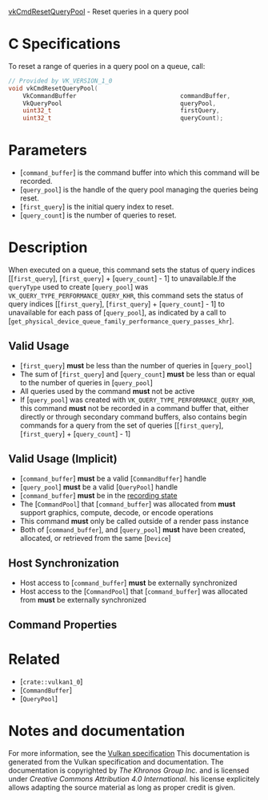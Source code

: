 [vkCmdResetQueryPool](https://www.khronos.org/registry/vulkan/specs/1.3-extensions/man/html/vkCmdResetQueryPool.html) - Reset queries in a query pool

# C Specifications
To reset a range of queries in a query pool on a queue, call:
```c
// Provided by VK_VERSION_1_0
void vkCmdResetQueryPool(
    VkCommandBuffer                             commandBuffer,
    VkQueryPool                                 queryPool,
    uint32_t                                    firstQuery,
    uint32_t                                    queryCount);
```

# Parameters
- [`command_buffer`] is the command buffer into which this command will be recorded.
- [`query_pool`] is the handle of the query pool managing the queries being reset.
- [`first_query`] is the initial query index to reset.
- [`query_count`] is the number of queries to reset.

# Description
When executed on a queue, this command sets the status of query indices
[[`first_query`], [`first_query`] +  [`query_count`] - 1] to
unavailable.If the `queryType` used to create [`query_pool`] was
`VK_QUERY_TYPE_PERFORMANCE_QUERY_KHR`, this command sets the status of
query indices [[`first_query`], [`first_query`] + 
[`query_count`] - 1] to unavailable for each pass of [`query_pool`], as
indicated by a call to
[`get_physical_device_queue_family_performance_query_passes_khr`].
## Valid Usage
-  [`first_query`] **must**  be less than the number of queries in [`query_pool`]
-    The sum of [`first_query`] and [`query_count`] **must**  be less than or equal to the number of queries in [`query_pool`]
-    All queries used by the command  **must**  not be active
-    If [`query_pool`] was created with `VK_QUERY_TYPE_PERFORMANCE_QUERY_KHR`, this command  **must**  not be recorded in a command buffer that, either directly or through secondary command buffers, also contains begin commands for a query from the set of queries [[`first_query`], [`first_query`] +  [`query_count`] - 1]

## Valid Usage (Implicit)
-  [`command_buffer`] **must**  be a valid [`CommandBuffer`] handle
-  [`query_pool`] **must**  be a valid [`QueryPool`] handle
-  [`command_buffer`] **must**  be in the [recording state]()
-    The [`CommandPool`] that [`command_buffer`] was allocated from  **must**  support graphics, compute, decode, or encode operations
-    This command  **must**  only be called outside of a render pass instance
-    Both of [`command_buffer`], and [`query_pool`] **must**  have been created, allocated, or retrieved from the same [`Device`]

## Host Synchronization
- Host access to [`command_buffer`] **must**  be externally synchronized
- Host access to the [`CommandPool`] that [`command_buffer`] was allocated from  **must**  be externally synchronized

## Command Properties

# Related
- [`crate::vulkan1_0`]
- [`CommandBuffer`]
- [`QueryPool`]

# Notes and documentation
For more information, see the [Vulkan specification](https://www.khronos.org/registry/vulkan/specs/1.3-extensions/html/vkspec.html)
This documentation is generated from the Vulkan specification and documentation.
The documentation is copyrighted by *The Khronos Group Inc.* and is licensed under *Creative Commons Attribution 4.0 International*.
his license explicitely allows adapting the source material as long as proper credit is given.
        
